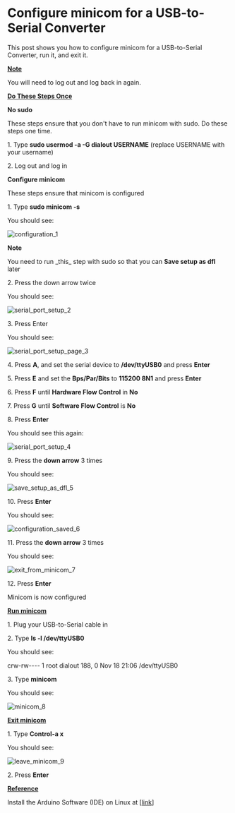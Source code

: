 # Configure minicom for a USB-to-Serial Converter

This post shows you how to configure minicom for a USB-to-Serial Converter, run it, and exit it.

**<u><span>Note</span></u>**

You will need to log out and log back in again.

**<u><span>Do These Steps Once</span></u>**

**No sudo**

These steps ensure that you don't have to run minicom with sudo. Do these steps one time.

1\. Type **sudo usermod -a -G dialout USERNAME** (replace USERNAME with your username)

2\. Log out and log in

**Configure minicom**

These steps ensure that minicom is configured

1\. Type **sudo minicom -s**

You should see:

![configuration_1](configuration_1.png)

**Note**

You need to run \_this\_ step with sudo so that you can **Save setup as dfl** later

2\. Press the down arrow twice

You should see:

![serial_port_setup_2](serial_port_setup_2.jpg)

3\. Press Enter

You should see:

![serial_port_setup_page_3](serial_port_setup_page_3.jpg)

4\. Press **A**, and set the serial device to **/dev/ttyUSB0** and press **Enter**

5\. Press **E** and set the **Bps/Par/Bits** to **115200 8N1** and press **Enter**

6\. Press **F** until **Hardware Flow Control** in **No**

7\. Press **G** until **Software Flow Control** is **No**

8\. Press **Enter**

You should see this again:

![serial_port_setup_4](serial_port_setup_4.jpg)

9\. Press the **down arrow** 3 times

You should see:

![save_setup_as_dfl_5](save_setup_as_dfl_5.jpg)

10\. Press **Enter**

You should see:

![configuration_saved_6](configuration_saved_6.jpg)

11\. Press the **down arrow** 3 times

You should see:

![exit_from_minicom_7](exit_from_minicom_7.jpg)

12\. Press **Enter**

Minicom is now configured

**<u><span>Run minicom</span></u>**

1\. Plug your USB-to-Serial cable in

2\. Type **ls -l /dev/ttyUSB0**

You should see:

crw-rw---- 1 root dialout 188, 0 Nov 18 21:06 /dev/ttyUSB0

3\. Type **minicom**

You should see:

![minicom_8](minicom_8.jpg)

**<u><span>Exit minicom</span></u>**

1\. Type **Control-a x**

You should see:

![leave_minicom_9](leave_minicom_9.jpg)

2\. Press **Enter**

**<u><span>Reference</span></u>**

Install the Arduino Software (IDE) on Linux at \[[link](https://www.arduino.cc/en/Guide/Linux)\]